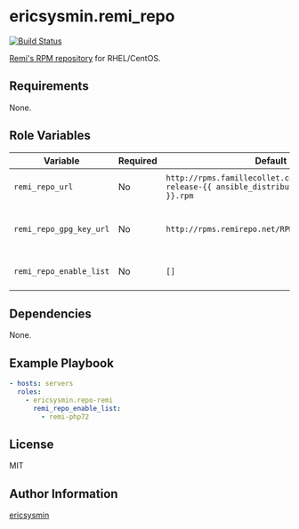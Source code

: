 # ericsysmin.remi_repo

[![Build Status](https://travis-ci.org/ericsysmin/ansible-role-repo-remi.svg?branch=master)](https://travis-ci.org/ericsysmin/ansible-role-remi_repo)

[Remi's RPM repository](http://rpms.famillecollet.com/) for RHEL/CentOS.

## Requirements

None.

## Role Variables

| Variable                | Required | Default                                                                                              | Comments                             |
| ----------------------- | -------- | ---------------------------------------------------------------------------------------------------- | ------------------------------------ |
| `remi_repo_url`         | No       | `http://rpms.famillecollet.com/enterprise/remi-release-{{ ansible_distribution_major_version }}.rpm` | Set url for remi repository          |
| `remi_repo_gpg_key_url` | No       | `http://rpms.remirepo.net/RPM-GPG-KEY-remi`                                                          | GPG key location for remi repository |
| `remi_repo_enable_list` | No       | `[]`                                                                                                 | List of repositories to enable       |

## Dependencies

None.

## Example Playbook

```yaml
- hosts: servers
  roles:
    - ericsysmin.repo-remi
      remi_repo_enable_list:
        - remi-php72
```

## License

MIT

## Author Information

[ericsysmin](https://ericsysmin.com/)
